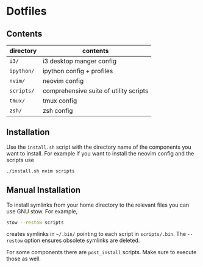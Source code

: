 Dotfiles
========

Contents
--------

| directory  | contents                               |
| ---------  | -------------------------------------- |
| `i3/`      | i3 desktop manger config               |
| `ipython/` | ipython config + profiles              |
| `nvim/`    | neovim config                          |
| `scripts/` | comprehensive suite of utility scripts |
| `tmux/`    | tmux config                            |
| `zsh/`     | zsh config                             |


Installation
------------

Use the `install.sh` script with the directory name of the components you want to install.
For example if you want to install the neovim config and the scripts use

```bash
./install.sh nvim scripts
```

Manual Installation
-------------------

To install symlinks from your home directory to the relevant files you can use GNU stow.
For example,
```bash
stow --restow scripts
```
creates symlinks in `~/.bin/` pointing to each script in `scripts/.bin`.
The `--restow` option ensures obsolete symlinks are deleted.

For some components there are `post_install` scripts.
Make sure to execute those as well.
